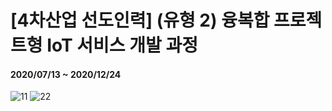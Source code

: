 # [4차산업 선도인력] (유형 2) 융복합 프로젝트형 IoT 서비스 개발 과정

#### 2020/07/13 ~ 2020/12/24


![11](https://user-images.githubusercontent.com/50413112/104003714-203b0980-51e6-11eb-9b23-bd85be17bf9f.PNG)
![22](https://user-images.githubusercontent.com/50413112/104003724-26c98100-51e6-11eb-845d-b05c7a8dda94.PNG)
